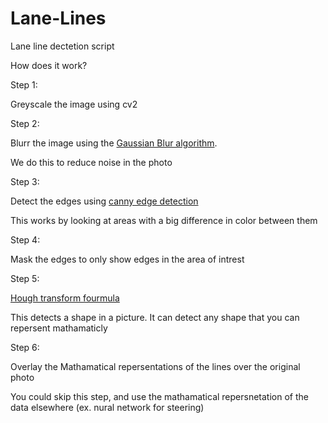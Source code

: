 # Lane-Lines


Lane line dectetion script 



How does it work?

Step 1:

  Greyscale the image using cv2
  
Step 2:

  Blurr the image using the [Gaussian Blur algorithm](https://docs.opencv.org/2.4/modules/imgproc/doc/filtering.html?highlight=gaussianblur#gaussianblur).
  
  We do this to reduce noise in the photo
  
Step 3:

  Detect the edges using [canny edge detection](https://opencv-python-tutroals.readthedocs.io/en/latest/py_tutorials/py_imgproc/py_canny/py_canny.html)
  
  This works by looking at areas with a big difference in color between them
  
Step 4:

  Mask the edges to only show edges in the area of intrest
  
Step 5:

  [Hough transform fourmula](https://opencv-python-tutroals.readthedocs.io/en/latest/py_tutorials/py_imgproc/py_houghlines/py_houghlines.html)
  
  This detects a shape in a picture. It can detect any shape that you can repersent mathamaticly
  
Step 6:

  Overlay the Mathamatical repersentations of the lines over the original photo
  
  You could skip this step, and use the mathamatical repersnetation of the data elsewhere (ex. nural network for steering)

  
  
